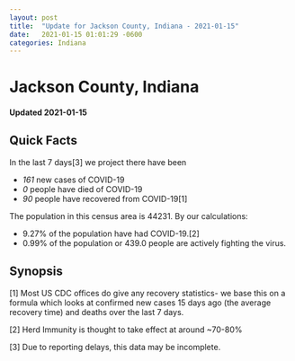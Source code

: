 ```yaml
---
layout: post
title:  "Update for Jackson County, Indiana - 2021-01-15"
date:   2021-01-15 01:01:29 -0600
categories: Indiana
---
```


# Jackson County, Indiana
#### Updated 2021-01-15

## Quick Facts

In the last 7 days[3] we project there have been
- *161* new cases of COVID-19
- *0* people have died of COVID-19
- *90* people have recovered from COVID-19[1]

The population in this census area is 44231. By our calculations:
- 9.27% of the population have had COVID-19.[2]
- 0.99% of the population or 439.0 people are actively fighting the virus.

## Synopsis




[1] Most US CDC offices do give any recovery statistics- we base this on a formula which looks at confirmed new cases
15 days ago (the average recovery time) and deaths over the last 7 days.

[2] Herd Immunity is thought to take effect at around ~70-80%

[3] Due to reporting delays, this data may be incomplete.
 
    